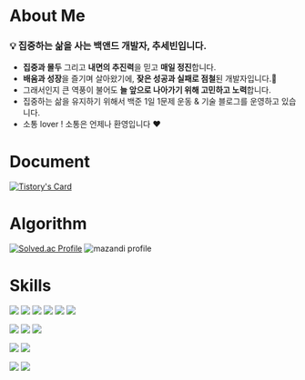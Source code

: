 # About Me
### 💡 집중하는 삶을 사는 백앤드 개발자, 추세빈입니다.
- **집중과 몰두** 그리고 **내면의 추진력**을 믿고 **매일 정진**합니다.
- **배움과 성장**을 즐기며 살아왔기에, **잦은 성공과 실패로 점철**된 개발자입니다.🌳
- 그래서인지 큰 역풍이 불어도 **늘 앞으로 나아가기 위해 고민하고 노력**합니다.
- 집중하는 삶을 유지하기 위해서 백준 1일 1문제 운동 & 기술 블로그를 운영하고 있습니다.
- 소통 lover ! 소통은 언제나 환영입니다 ❤️

# Document
[![Tistory's Card](https://github-readme-tistory-card.vercel.app/api?name=cobinding)](https://cobinding.tistory.com/entry/%EB%B0%B1%EC%97%94%EB%93%9C%EC%84%9C%EB%B2%84-PHP%EB%9E%80-%EA%B8%B0%EB%B3%B8%EC%A0%81%EC%9D%B8-%EC%9B%B9-%EA%B5%AC%EC%A1%B0-%EC%84%9C%EB%B2%84%EC%99%80-%ED%81%B4%EB%9D%BC%EC%9D%B4%EC%96%B8%ED%8A%B8)


# Algorithm
[![Solved.ac Profile](http://mazassumnida.wtf/api/v2/generate_badge?boj=cobinding)](https://solved.ac/cobinding/)
![mazandi profile](http://mazandi.herokuapp.com/api?handle=cobinding&theme=cold)

# Skills
<img src="https://img.shields.io/badge/Python-3776AB?style=for-the-badge&logo=python&logoColor=white"> <img src="https://img.shields.io/badge/Kotlin-7F52FF?style=for-the-badge&logo=Kotlin&logoColor=white"> <img src="https://img.shields.io/badge/C-A8B9CC?style=for-the-badge&logo=C&logoColor=white"> <img src="https://img.shields.io/badge/C++-00599C?style=for-the-badge&logo=C++&logoColor=white"> <img src="https://img.shields.io/badge/R-276DC3?style=for-the-badge&logo=R&logoColor=white"> <img src="https://img.shields.io/badge/java-007396?style=for-the-badge&logo=java&logoColor=white"> 

<img src="https://img.shields.io/badge/html5-E34F26?style=for-the-badge&logo=html5&logoColor=white"> <img src="https://img.shields.io/badge/AndroidStudio-3DDC84?style=for-the-badge&logo=AndroidStudio&logoColor=black"> <img src="https://img.shields.io/badge/Java-3DDC84?style=for-the-badge&logo=Java&logoColor=black">

<img src="https://img.shields.io/badge/MySQL-4479A1?style=for-the-badge&logo=MySQL&logoColor=white"> <img src="https://img.shields.io/badge/Firebase-FFCA28?style=for-the-badge&logo=Firebase&logoColor=red"> 

<img src="https://img.shields.io/badge/Git-F05032?style=for-the-badge&logo=Git&logoColor=white"> <img src="https://img.shields.io/badge/Github-181717?style=for-the-badge&logo=Github&logoColor=white"> 
